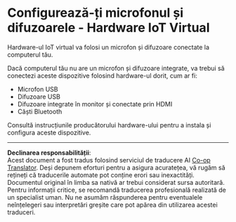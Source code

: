 <!--
CO_OP_TRANSLATOR_METADATA:
{
  "original_hash": "7a65ee743f916276a2848b8a9491feb7",
  "translation_date": "2025-08-28T09:11:02+00:00",
  "source_file": "6-consumer/lessons/1-speech-recognition/virtual-device-microphone.md",
  "language_code": "ro"
}
-->
# Configurează-ți microfonul și difuzoarele - Hardware IoT Virtual

Hardware-ul IoT virtual va folosi un microfon și difuzoare conectate la computerul tău.

Dacă computerul tău nu are un microfon și difuzoare integrate, va trebui să conectezi aceste dispozitive folosind hardware-ul dorit, cum ar fi:

* Microfon USB  
* Difuzoare USB  
* Difuzoare integrate în monitor și conectate prin HDMI  
* Căști Bluetooth  

Consultă instrucțiunile producătorului hardware-ului pentru a instala și configura aceste dispozitive.  

---

**Declinarea responsabilității**:  
Acest document a fost tradus folosind serviciul de traducere AI [Co-op Translator](https://github.com/Azure/co-op-translator). Deși depunem eforturi pentru a asigura acuratețea, vă rugăm să rețineți că traducerile automate pot conține erori sau inexactități. Documentul original în limba sa nativă ar trebui considerat sursa autoritară. Pentru informații critice, se recomandă traducerea profesională realizată de un specialist uman. Nu ne asumăm răspunderea pentru eventualele neînțelegeri sau interpretări greșite care pot apărea din utilizarea acestei traduceri.
